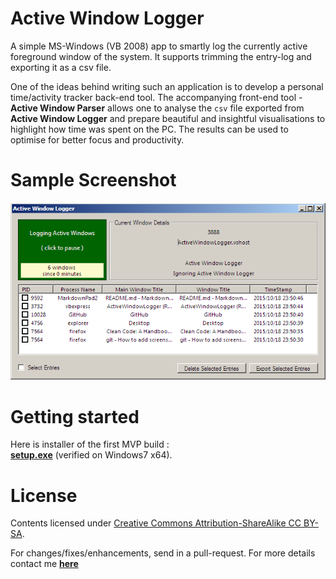 # Active Window Logger #

A simple MS-Windows (VB 2008) app to smartly log the currently active foreground window of the system. It supports trimming the entry-log and exporting it as a csv file.

One of the ideas behind writing such an application is to develop a personal time/activity tracker back-end tool. The accompanying front-end tool - **Active Window Parser** allows one to analyse the `csv` file exported from **Active Window Logger** and prepare beautiful and insightful visualisations to highlight how time was spent on the PC. The results can be used to optimise for better focus and productivity.

# Sample Screenshot #

![MVP Sample screenshot](ReferenceMaterials/Screenshots/MVP-sample.png/?raw=true "Screenshot of MVP Sample")

# Getting started #

Here is installer of the first MVP build :  
<a href="https://github.com/TheCodeArtist/Active-Window-Logger/blob/master/ActiveWindowLogger/publish/setup.exe?raw=true" target="_blank">**setup.exe**</a> (verified on Windows7 x64).

# License #

Contents licensed under <a href="http://creativecommons.org/licenses/by-sa/4.0/" target="_blank">Creative Commons Attribution-ShareAlike CC BY-SA</a>.

For changes/fixes/enhancements, send in a pull-request. For more details contact me <a href="http://thecodeartist.blogspot.in/p/contact-thecodeartist.html" target="_blank">**here**</a>
